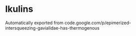 # Ikulins
Automatically exported from code.google.com/p/epimerized-intersqueezing-gavialidae-has-thermogenous
